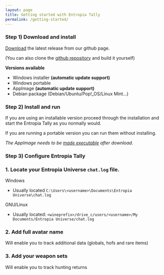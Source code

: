 ```yaml
---
layout: page
title: Getting started with Entropia Tally
permalink: /getting-started/
---
```


### Step 1) Download and install

[Download](https://github.com/EntropiaTally/entropia-tally-app/releases/latest) the latest release from our github page.

(You can also clone the [github repository](https://github.com/EntropiaTally/entropia-tally-app/) and build it yourself)

**Versions available**
- Windows installer **(automatic update support)**
- Windows portable
- AppImage **(automatic update support)**
- Debian package (Debian/Ubuntu/Pop!_OS/Linux Mint...)

### Step 2) Install and run

If you are using an installable version proceed through the installation and start the Entropia Tally as you normally would.

If you are running a portable version you can run them without installing.

*The AppImage needs to be [made executable](http://discourse.appimage.org/t/how-to-make-an-appimage-executable/80) after download.*

### Step 3) Configure Entropia Tally

### 1. Locate your Entropia Universe `chat.log` file.

Windows
   - Usually located `C:\Users\<username>\Documents\Entropia Universe\chat.log`

GNU/Linux
   - Usually located: `<wineprefix>/drive_c/users/<username>/My Documents/Entropia Universe/chat.log`

### 2. Add full avatar name

Will enable you to track additional data (globals, hofs and rare items)

### 3. Add your weapon sets

Will enable you to track hunting returns
